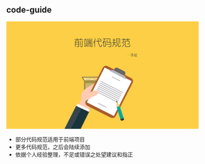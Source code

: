 ## code-guide

![](./_images/readme_start.jpg)



* 部分代码规范适用于前端项目
* 更多代码规范，之后会陆续添加
* 依据个人经验整理，不足或错误之处望建议和指正
